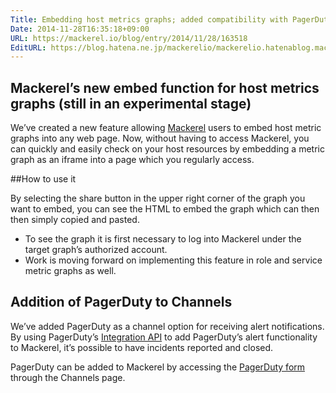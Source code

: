 ```yaml
---
Title: Embedding host metrics graphs; added compatibility with PagerDuty
Date: 2014-11-28T16:35:18+09:00
URL: https://mackerel.io/blog/entry/2014/11/28/163518
EditURL: https://blog.hatena.ne.jp/mackerelio/mackerelio.hatenablog.mackerel.io/atom/entry/8454420450075548798
---
```


## Mackerel’s new embed function for host metrics graphs (still in an experimental stage)

We’ve created a new feature allowing [Mackerel] users to embed host metric graphs into any web page. Now, without having to access Mackerel, you can quickly and easily check on your host resources by embedding a metric graph as an iframe into a page which you regularly access.

##How to use it

By selecting the share button in the upper right corner of the graph you want to embed, you can see the HTML to embed the graph which can then then simply copied and pasted.

- To see the graph it is first necessary to log into Mackerel under the target graph’s authorized account.
- Work is moving forward on implementing this feature in role and service metric graphs as well.

## Addition of PagerDuty to Channels

We’ve added PagerDuty as a channel option for receiving alert notifications. By using PagerDuty’s [Integration API](https://developer.pagerduty.com/documentation/integration/events) to add PagerDuty’s alert functionality to Mackerel, it’s possible to have incidents reported and closed. 

PagerDuty can be added to Mackerel by accessing the [PagerDuty form](https://mackerel.io/my/channels?new=pagerduty) through the Channels page.

[PagerDuty]: http://www.pagerduty.com/
[Mackerel]: https://mackerel.io/
